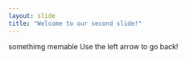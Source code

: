 ```yaml
---
layout: slide
title: "Welcome to our second slide!"
---
```

somethimg memable
Use the left arrow to go back!
